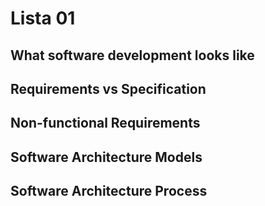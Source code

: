 # Lista 01

## What software development looks like

## Requirements vs Specification

## Non-functional Requirements

## Software Architecture Models

## Software Architecture Process
